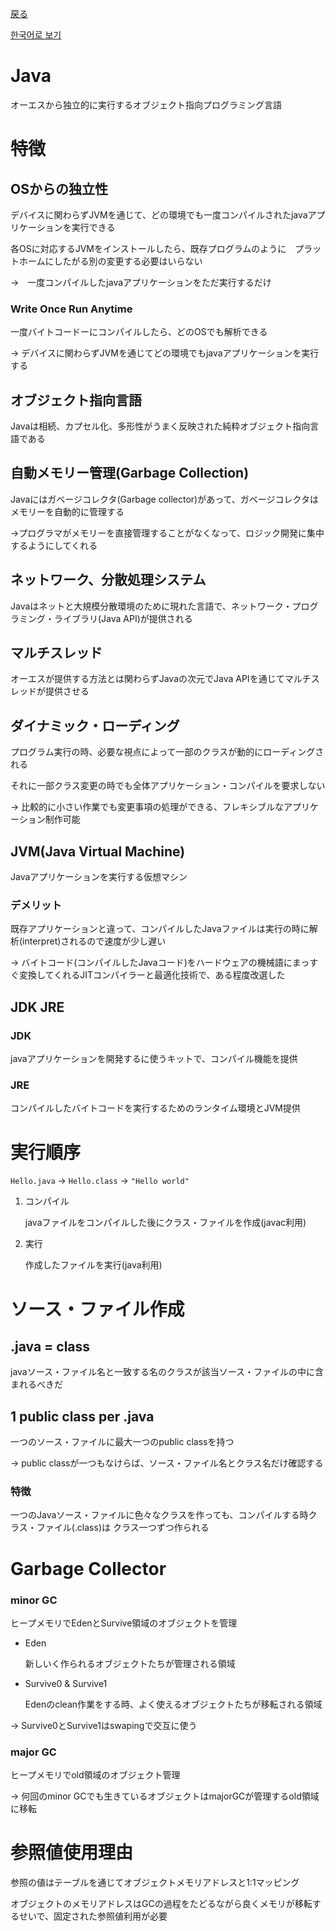 [戻る](./README-jp.md)

[한국어로 보기](./Java.md)

# Java

オーエスから独立的に実行するオブジェクト指向プログラミング言語

# 特徴

## OSからの独立性

デバイスに関わらずJVMを通じて、どの環境でも一度コンパイルされたjavaアプリケーションを実行できる

各OSに対応するJVMをインストールしたら、既存プログラムのように　プラットホームにしたがる別の変更する必要はいらない

→　一度コンパイルしたjavaアプリケーションをただ実行するだけ

### Write Once Run Anytime

一度バイトコードーにコンパイルしたら、どのOSでも解析できる

→ デバイスに関わらずJVMを通じてどの環境でもjavaアプリケーションを実行する

## オブジェクト指向言語

Javaは相続、カプセル化、多形性がうまく反映された純粋オブジェクト指向言語である

## 自動メモリー管理(Garbage Collection)

Javaにはガベージコレクタ(Garbage collector)があって、ガベージコレクタはメモリーを自動的に管理する

→プログラマがメモリーを直接管理することがなくなって、ロジック開発に集中するようにしてくれる

## ネットワーク、分散処理システム

Javaはネットと大規模分散環境のために現れた言語で、ネットワーク・プログラミング・ライブラリ(Java API)が提供される

## マルチスレッド

オーエスが提供する方法とは関わらずJavaの次元でJava APIを通じてマルチスレッドが提供させる

## ダイナミック・ローディング

プログラム実行の時、必要な視点によって一部のクラスが動的にローディングされる

それに一部クラス変更の時でも全体アプリケーション・コンパイルを要求しない

→ 比較的に小さい作業でも変更事項の処理ができる、フレキシブルなアプリケーション制作可能

## JVM(Java Virtual Machine)

Javaアプリケーションを実行する仮想マシン

### デメリット

既存アプリケーションと違って、コンパイルしたJavaファイルは実行の時に解析(interpret)されるので速度が少し遅い

→ バイトコード(コンパイルしたJavaコード)をハードウェアの機械語にまっすぐ変換してくれるJITコンパイラーと最適化技術で、ある程度改選した

## **JDK JRE**

### **JDK**

javaアプリケーションを開発するに使うキットで、コンパイル機能を提供

### **JRE**

コンパイルしたバイトコードを実行するためのランタイム環境とJVM提供

# 実行順序

`Hello.java` → `Hello.class` → `"Hello world"`

1. コンパイル

    javaファイルをコンパイルした後にクラス・ファイルを作成(javac利用)

2. 実行

    作成したファイルを実行(java利用)

# ソース・ファイル作成

## .java = class

javaソース・ファイル名と一致する名のクラスが該当ソース・ファイルの中に含まれるべきだ

## 1 public class per .java

一つのソース・ファイルに最大一つのpublic classを持つ

→ public classが一つもなけらば、ソース・ファイル名とクラス名だけ確認する

### 特徴

一つのJavaソース・ファイルに色々なクラスを作っても、コンパイルする時クラス・ファイル(.class)は クラス一つずつ作られる

# **Garbage Collector**

### **minor GC**

ヒープメモリでEdenとSurvive領域のオブジェクトを管理

- Eden

    新しいく作られるオブジェクトたちが管理される領域

- Survive0 & Survive1

    Edenのclean作業をする時、よく使えるオブジェクトたちが移転される領域

→ Survive0とSurvive1はswapingで交互に使う

### **major GC**

ヒープメモリでold領域のオブジェクト管理

→ 何回のminor GCでも生きているオブジェクトはmajorGCが管理するold領域に移転

# **参照値使用理由**

参照の値はテーブルを通じてオブジェクトメモリアドレスと1:1マッピング

オブジェクトのメモリアドレスはGCの過程をたどるながら良くメモリが移転するせいで、固定された参照値利用が必要
